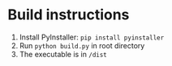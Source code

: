 # Build instructions

 1. Install PyInstaller: `pip install pyinstaller`
 2. Run `python build.py` in root directory
 3. The executable is in `/dist`
